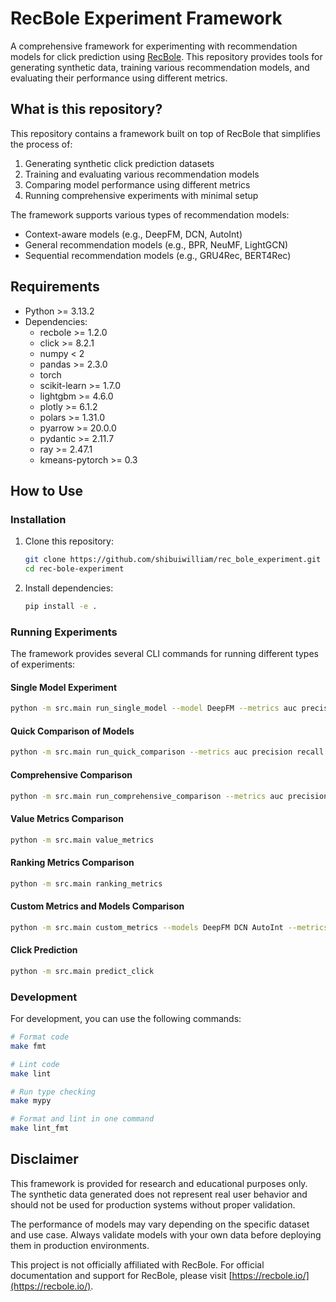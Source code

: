 # RecBole Experiment Framework

A comprehensive framework for experimenting with recommendation models for click prediction using [RecBole](https://recbole.io/). This repository provides tools for generating synthetic data, training various recommendation models, and evaluating their performance using different metrics.

## What is this repository?

This repository contains a framework built on top of RecBole that simplifies the process of:

1. Generating synthetic click prediction datasets
2. Training and evaluating various recommendation models
3. Comparing model performance using different metrics
4. Running comprehensive experiments with minimal setup

The framework supports various types of recommendation models:
- Context-aware models (e.g., DeepFM, DCN, AutoInt)
- General recommendation models (e.g., BPR, NeuMF, LightGCN)
- Sequential recommendation models (e.g., GRU4Rec, BERT4Rec)

## Requirements

- Python >= 3.13.2
- Dependencies:
  - recbole >= 1.2.0
  - click >= 8.2.1
  - numpy < 2
  - pandas >= 2.3.0
  - torch
  - scikit-learn >= 1.7.0
  - lightgbm >= 4.6.0
  - plotly >= 6.1.2
  - polars >= 1.31.0
  - pyarrow >= 20.0.0
  - pydantic >= 2.11.7
  - ray >= 2.47.1
  - kmeans-pytorch >= 0.3

## How to Use

### Installation

1. Clone this repository:
   ```bash
   git clone https://github.com/shibuiwilliam/rec_bole_experiment.git
   cd rec-bole-experiment
   ```

2. Install dependencies:
   ```bash
   pip install -e .
   ```

### Running Experiments

The framework provides several CLI commands for running different types of experiments:

#### Single Model Experiment

```bash
python -m src.main run_single_model --model DeepFM --metrics auc precision recall --eval-mode labeled
```

#### Quick Comparison of Models

```bash
python -m src.main run_quick_comparison --metrics auc precision recall --eval-mode labeled
```

#### Comprehensive Comparison

```bash
python -m src.main run_comprehensive_comparison --metrics auc precision recall --eval-mode labeled
```

#### Value Metrics Comparison

```bash
python -m src.main value_metrics
```

#### Ranking Metrics Comparison

```bash
python -m src.main ranking_metrics
```

#### Custom Metrics and Models Comparison

```bash
python -m src.main custom_metrics --models DeepFM DCN AutoInt --metrics auc precision recall --eval-mode labeled
```

#### Click Prediction

```bash
python -m src.main predict_click
```

### Development

For development, you can use the following commands:

```bash
# Format code
make fmt

# Lint code
make lint

# Run type checking
make mypy

# Format and lint in one command
make lint_fmt
```

## Disclaimer

This framework is provided for research and educational purposes only. The synthetic data generated does not represent real user behavior and should not be used for production systems without proper validation.

The performance of models may vary depending on the specific dataset and use case. Always validate models with your own data before deploying them in production environments.

This project is not officially affiliated with RecBole. For official documentation and support for RecBole, please visit [https://recbole.io/](https://recbole.io/).